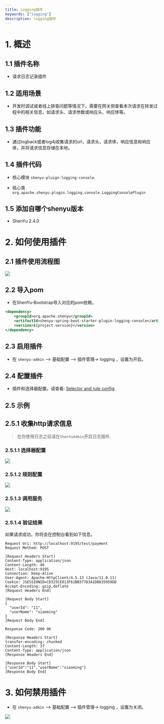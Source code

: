 ```yaml
---
title: Logging插件
keywords: ["logging"]
description: logging插件
---
```


# 1. 概述

## 1.1 插件名称

* 请求日志记录插件

## 1.2 适用场景

* 开发时调试或者线上排查问题等情况下，需要在网关侧查看本次请求在转发过程中的相关信息，如请求头、请求参数或响应头、响应体等。

## 1.3 插件功能

* 通过logback或者log4j收集请求的url，请求头，请求体，响应信息和响应体，并将请求信息存储在本地。

## 1.4 插件代码

* 核心模块 `shenyu-pluign-logging-console`.

* 核心类 `org.apache.shenyu.plugin.logging.console.LoggingConsolePlugin`

## 1.5 添加自哪个shenyu版本

* ShenYu 2.4.0

# 2. 如何使用插件

## 2.1 插件使用流程图

![](/img/shenyu/plugin/logging/logging-console/loggingConsole-use-en.png)

## 2.2 导入pom

- 在ShenYu-Bootstrap导入对应的pom依赖。

```xml
<dependency>
    <groupId>org.apache.shenyu</groupId>
    <artifactId>shenyu-spring-boot-starter-plugin-logging-console</artifactId>
    <version>${project.version}</version>
</dependency>
```

## 2.3 启用插件

- 在 `shenyu-admin` --> 基础配置 --> 插件管理-> logging ，设置为开启。

## 2.4 配置插件

* 插件和选择器配置。请查看: [Selector and rule config](../../user-guide/admin-usage/selector-and-rule.md).

## 2.5 示例

## 2.5.1 收集http请求信息

> 在你使用日志之前请在`ShenYuAdmin`开启日志插件.

### 2.5.1.1 选择器配置

![](/img/shenyu/plugin/logging/logging-console/log-selector-zh.jpg)

### 2.5.1.2 规则配置

![](/img/shenyu/plugin/logging/logging-console/log-rule-zh.jpg)

### 2.5.1.3 调用服务

![](/img/shenyu/plugin/logging/logging-console/call-service.png)

### 2.5.1.4 验证结果

如果请求成功，你将会在控制台看到如下信息。

```
Request Uri: http://localhost:9195/test/payment
Request Method: POST

[Request Headers Start]
Content-Type: application/json
Content-Length: 46
Host: localhost:9195
Connection: Keep-Alive
User-Agent: Apache-HttpClient/4.5.13 (Java/11.0.11)
Cookie: JSESSIONID=CD325CE813F61BB37783A1D0835959DD
Accept-Encoding: gzip,deflate
[Request Headers End]

[Request Body Start]
{
  "userId": "11",
  "userName": "xiaoming"
}
[Request Body End]

Response Code: 200 OK

[Response Headers Start]
transfer-encoding: chunked
Content-Length: 37
Content-Type: application/json
[Response Headers End]

[Response Body Start]
{"userId":"11","userName":"xiaoming"}
[Response Body End]
```

# 3. 如何禁用插件

- 在 `shenyu-admin` --> 基础配置 --> 插件管理-> logging ，设置为关闭。

![](/img/shenyu/plugin/logging/logging-console/unenable-log-plugin-zh.jpg)
